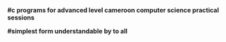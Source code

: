 **#c programs for advanced level cameroon computer science practical sessions**

**#simplest form understandable by to all**
